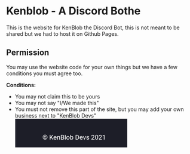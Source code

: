 # Kenblob - A Discord Bothe
This is the website for KenBlob the Discord Bot, this is not meant to be shared but we had to host it on Github Pages. 

## Permission
You may use the website code for your own things but we have a few conditions you must agree too.

**Conditions:**
- You may not claim this to be yours
- You may not say "I/We made this"
- You must not remove this part of the site, but you may add your own business next to "KenBlob Devs"
  <img src="./copyright.png" width="300px">